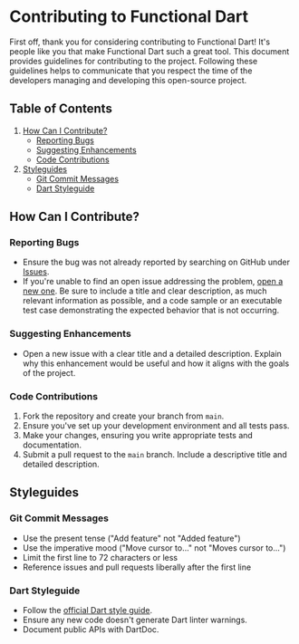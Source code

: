 # Contributing to Functional Dart

First off, thank you for considering contributing to Functional Dart! It's people like you that make Functional Dart such a great tool. This document provides guidelines for contributing to the project. Following these guidelines helps to communicate that you respect the time of the developers managing and developing this open-source project.

## Table of Contents

1. [How Can I Contribute?](#how-can-i-contribute)
   - [Reporting Bugs](#reporting-bugs)
   - [Suggesting Enhancements](#suggesting-enhancements)
   - [Code Contributions](#code-contributions)
2. [Styleguides](#styleguides)
   - [Git Commit Messages](#git-commit-messages)
   - [Dart Styleguide](#dart-styleguide)

## How Can I Contribute?

### Reporting Bugs

- Ensure the bug was not already reported by searching on GitHub under [Issues](https://github.com/JKWA/func_dart_core/issues).
- If you're unable to find an open issue addressing the problem, [open a new one](https://github.com/JKWA/func_dart_core/issues/new). Be sure to include a title and clear description, as much relevant information as possible, and a code sample or an executable test case demonstrating the expected behavior that is not occurring.

### Suggesting Enhancements

- Open a new issue with a clear title and a detailed description. Explain why this enhancement would be useful and how it aligns with the goals of the project.

### Code Contributions

1. Fork the repository and create your branch from `main`.
2. Ensure you've set up your development environment and all tests pass.
3. Make your changes, ensuring you write appropriate tests and documentation.
4. Submit a pull request to the `main` branch. Include a descriptive title and detailed description.

## Styleguides

### Git Commit Messages

- Use the present tense ("Add feature" not "Added feature")
- Use the imperative mood ("Move cursor to..." not "Moves cursor to...")
- Limit the first line to 72 characters or less
- Reference issues and pull requests liberally after the first line

### Dart Styleguide

- Follow the [official Dart style guide](https://dart.dev/guides/language/effective-dart/style).
- Ensure any new code doesn't generate Dart linter warnings.
- Document public APIs with DartDoc.
